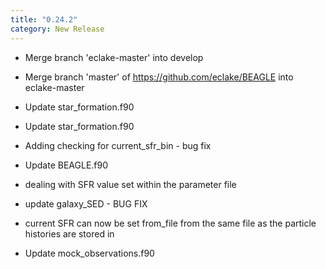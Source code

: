 ```yaml
---
title: "0.24.2"
category: New Release
---
```

  - Merge branch 'eclake-master' into develop

  - Merge branch 'master' of https://github.com/eclake/BEAGLE into eclake-master

  - Update star_formation.f90

  - Update star_formation.f90

  - Adding checking for current_sfr_bin - bug fix

  - Update BEAGLE.f90

  - dealing with SFR value set within the parameter file

  - update galaxy_SED - BUG FIX

  - current SFR can now be set from_file from the same file as the particle histories are stored in

  - Update mock_observations.f90



